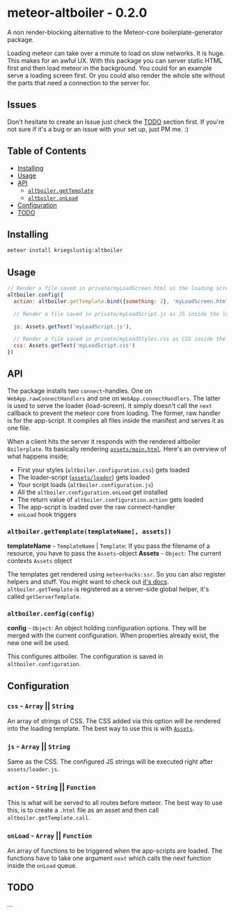 # meteor-altboiler - 0.2.0

A non render-blocking alternative to the Meteor-core boilerplate-generator package.

Loading meteor can take over a minute to load on slow networks. It is huge. This makes for an awful UX. With this package you can server static HTML first and then load meteor in the background. You could for an example serve a loading screen first. Or you could also render the whole site without the parts that need a connection to the server for.

## Issues

Don't hesitate to create an Issue just check the [TODO]() section first. If you're not sure if it's a bug or an issue with your set up, just PM me. :)

## Table of Contents

- [Installing](https://github.com/Kriegslustig/meteor-altboiler#installing)
- [Usage](https://github.com/Kriegslustig/meteor-altboiler#usage)
- [API](https://github.com/Kriegslustig/meteor-altboiler#api)
  - [`altboiler.getTemplate`](https://github.com/Kriegslustig/meteor-altboiler#altboilergettemplatetemplatename-assets)
  - [`altboiler.onLoad`](https://github.com/Kriegslustig/meteor-altboiler#altboilerconfigconfig)
- [Configuration](https://github.com/Kriegslustig/meteor-altboiler#configuration)
- [TODO](https://github.com/Kriegslustig/meteor-altboiler#todo)

## Installing

```bash
meteor install kriegslustig:altboiler
```

## Usage

```js
// Render a file saved in private/myLoadScreen.html as the loading screen
altboiler.config({
  action: altboiler.getTemplate.bind({something: 2}, 'myLoadScreen.html', Assets),

  // Render a file saved in private/myLoadScript.js as JS inside the loading screen

  js: Assets.getText('myLoadScript.js'),

  // Render a file saved in private/myLoadStyles.css as CSS inside the loading screen
  css: Assets.getText('myLoadScript.css')
})


```

## API

The package installs two `connect`-handles. One on `WebApp.rawConnectHandlers` and one on `WebApp.connectHandlers`. The latter is used to serve the loader (load-screen). It simply doesn't call the `next` callback to prevent the meteor core from loading. The former, raw handler is for the app-script. It compiles all files inside the manifest and serves it as one file.

When a client hits the server it responds with the rendered altboiler `Boilerplate`. Its basically rendering [`assets/main.html`](https://github.com/Kriegslustig/meteor-altboiler/blob/master/assets/main.html). Here's an overview of what happens inside;

* First your styles (`altboiler.configuration.css`) gets loaded
* The loader-script ([`assets/loader`](https://github.com/Kriegslustig/meteor-altboiler/blob/master/assets/loader.js)) gets loaded
* Your script loads (`altboiler.configuration.js`)
* All the `altboiler.configuration.onLoad` get installed
* The return value of `altboiler.configuration.action` gets loaded
* The app-script is loaded over the raw connect-handler
* `onLoad` hook triggers

### `altboiler.getTemplate(templateName[, assets])`

**templateName** - `TemplateName` | `Template`: If you pass the filename of a resource, you have to pass the `Assets`-object
**Assets** - `Object`: The current contexts `Assets` object

The templates get rendered using `meteorhacks:ssr`. So you can also register helpers and stuff. You might want to check out [it's docs](https://github.com/meteorhacks/meteor-ssr). `altboiler.getTemplate` is registered as a server-side global helper, it's called `getServerTemplate`.

### `altboiler.config(config)`

**config** - `Object`: An object holding configuration options. They will be merged with the current configuration. When properties already exist, the new one will be used.

This configures altboiler. The configuration is saved in `altboiler.configuration`.

## Configuration

### `css` - `Array` || `String`
An array of strings of CSS. The CSS added via this option will be rendered into the loading template. The best way to use this is with [`Assets`](http://docs.meteor.com/#/full/assets).

### `js` - `Array` || `String`
Same as the CSS. The configured JS strings will be executed right after `assets/loader.js`.

### `action` - `String` || `Function`
This is what will be served to all routes before meteor. The best way to use this, is to create a `.html` file as an asset and then call `altboiler.getTemplate.call`.

### `onLoad` - `Array` || `Function`
An array of functions to be triggered when the app-scripts are loaded. The functions have to take one argument `next` which calls the next function inside the `onLoad` queue.

## TODO
...